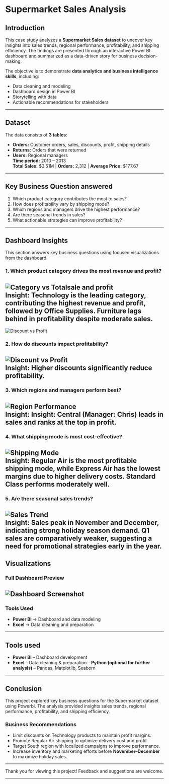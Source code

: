#  Supermarket Sales Analysis 

##  Introduction  
This case study analyzes a **Supermarket Sales dataset** to uncover key insights into sales trends, regional performance, profitability, and shipping efficiency. The findings are presented through an interactive Power BI dashboard and summarized as a data-driven story for business decision-making.  

The objective is to demonstrate **data analytics and business intelligence skills**, including:  
- Data cleaning and modeling  
- Dashboard design in Power BI  
- Storytelling with data  
- Actionable recommendations for stakeholders  
---

##  Dataset  
The data consists of **3 tables**:  
- **Orders:** Customer orders, sales, discounts, profit, shipping details  
- **Returns:** Orders that were returned  
- **Users:** Regional managers  
**Time period:** 2010 – 2013  
**Total Sales:** \$3.51M | **Orders:** 2,312 | **Average Price:** \$177.67  
---

##  Key Business Question answered  
1. Which product category contributes the most to sales?  
2. How does profitability vary by shipping mode?  
3. Which regions and managers drive the highest performance?  
4. Are there seasonal trends in sales?  
5. What actionable strategies can improve profitability?  
---

##  Dashboard Insights  
This section answers key business questions using focused visualizations from the dashboard.  

### 1. **Which product category drives the most revenue and profit?**  
![Category vs Totalsale and profit](<img width="344" height="59" alt="image" src="https://github.com/user-attachments/assets/d5f2ea0b-6aa4-4153-9cab-a1fdacdbae32" />)  
**Insight:** Technology is the leading category, contributing the highest revenue and profit, followed by Office Supplies. Furniture lags behind in profitability despite moderate sales.
---
![Discount vs Profit](https://github.com/user-attachments/assets/6084cb2c-9d13-427b-a885-e78b96bb5c95)


### 2. **How do discounts impact profitability?**  
![Discount vs Profit](<img width="181" height="144" alt="image" src="https://github.com/user-attachments/assets/398d6014-2e65-4feb-b4f5-60519c1801bd" />)  
**Insight:** Higher discounts significantly reduce profitability.   
---

### 3. **Which regions and managers perform best?**  
![Region Performance](<img width="234" height="133" alt="image" src="https://github.com/user-attachments/assets/9dd1c527-7fd7-4185-8c53-b7eeaaae816e" />)  
**Insight:** **Insight:** **Central (Manager: Chris)** leads in **sales** and ranks at the top in **profit**.
---

### 4. What shipping mode is most cost-effective?  
![Shipping Mode](<img width="199" height="135" alt="image" src="https://github.com/user-attachments/assets/c97e9858-6ca3-4bd6-93cd-ff3545105bba" />)  
**Insight:** Regular Air is the most profitable shipping mode, while Express Air has the lowest margins due to higher delivery costs. Standard Class performs moderately well.  
---

### 5. Are there seasonal sales trends?  
![Sales Trend](<img width="225" height="143" alt="image" src="https://github.com/user-attachments/assets/49e51695-9432-4878-b9f4-ce09db75aa27" />)  
**Insight:** Sales peak in November and December, indicating strong holiday season demand. Q1 sales are comparatively weaker, suggesting a need for promotional strategies early in the year.  
---

##  Visualizations  

### Full Dashboard Preview
![Dashboard Screenshot](<img width="576" height="323" alt="image" src="https://github.com/user-attachments/assets/f1f49016-6362-4aed-b543-94907448cc18" />)  
---

###  Tools Used  
- **Power BI** → Dashboard and data modeling  
- **Excel** → Data cleaning and preparation     
---

##  Tools used
- **Power BI** – Dashboard development  
- **Excel** – Data cleaning & preparation  - **Python (optional for further analysis)** – Pandas, Matplotlib, Seaborn  
---

##  Conclusion
This project explored key business questions for the Supermarket dataset using Powerbi. The analysis provided insights sales trends, regional performance, profitability, and shipping efficiency.

###  Business Recommendations  
- Limit discounts on Technology products to maintain profit margins.  
- Promote Regular Air shipping to optimize delivery cost and profit.  
- Target South region with localized campaigns to improve performance.  
- Increase inventory and marketing efforts before **November–December** to maximize holiday sales. 
---

Thank you for viewing this project! Feedback and suggestions are welcome. 


---
